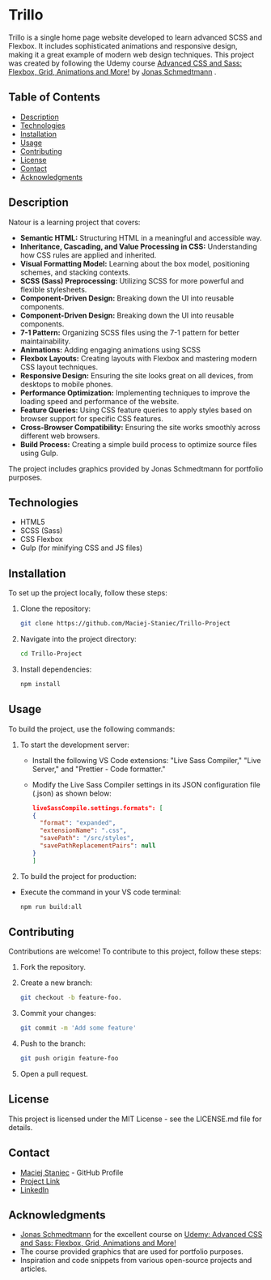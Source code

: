 # Trillo

Trillo is a single home page website developed to learn advanced SCSS and Flexbox. It includes sophisticated animations and responsive design, making it a great example of modern web design techniques. This project was created by following the Udemy course [Advanced CSS and Sass: Flexbox, Grid, Animations and More!](https://www.udemy.com/course/advanced-css-and-sass) by [Jonas Schmedtmann](https://x.com/jonasschmedtman) .

## Table of Contents

- [Description](#description)
- [Technologies](#technologies)
- [Installation](#installation)
- [Usage](#usage)
- [Contributing](#contributing)
- [License](#license)
- [Contact](#contact)
- [Acknowledgments](#acknowledgments)

## Description

Natour is a learning project that covers:

- **Semantic HTML:** Structuring HTML in a meaningful and accessible way.
- **Inheritance, Cascading, and Value Processing in CSS:** Understanding how CSS rules are applied and inherited.
- **Visual Formatting Model:** Learning about the box model, positioning schemes, and stacking contexts.
- **SCSS (Sass) Preprocessing:** Utilizing SCSS for more powerful and flexible stylesheets.
- **Component-Driven Design:** Breaking down the UI into reusable components.
- **Component-Driven Design:** Breaking down the UI into reusable components.
- **7-1 Pattern:** Organizing SCSS files using the 7-1 pattern for better maintainability.
- **Animations:** Adding engaging animations using SCSS
- **Flexbox Layouts:** Creating layouts with Flexbox and mastering modern CSS layout techniques.
- **Responsive Design:** Ensuring the site looks great on all devices, from desktops to mobile phones.
- **Performance Optimization:** Implementing techniques to improve the loading speed and performance of the website.
- **Feature Queries:** Using CSS feature queries to apply styles based on browser support for specific CSS features.
- **Cross-Browser Compatibility:** Ensuring the site works smoothly across different web browsers.
- **Build Process:** Creating a simple build process to optimize source files using Gulp.

The project includes graphics provided by Jonas Schmedtmann for portfolio purposes.

## Technologies

- HTML5
- SCSS (Sass)
- CSS Flexbox
- Gulp (for minifying CSS and JS files)

## Installation

To set up the project locally, follow these steps:

1. Clone the repository:

   ```sh
   git clone https://github.com/Maciej-Staniec/Trillo-Project

   ```

2. Navigate into the project directory:

   ```sh
   cd Trillo-Project
   ```

3. Install dependencies:

   ```sh
   npm install
   ```

## Usage

To build the project, use the following commands:

1. To start the development server:

   - Install the following VS Code extensions: "Live Sass Compiler," "Live Server," and "Prettier - Code formatter."

   - Modify the Live Sass Compiler settings in its JSON configuration file (.json) as shown below:

     ```json
     liveSassCompile.settings.formats": [
     {
       "format": "expanded",
       "extensionName": ".css",
       "savePath": "/src/styles",
       "savePathReplacementPairs": null
     }
     ]
     ```

2. To build the project for production:

- Execute the command in your VS code terminal:

  ```sh
  npm run build:all
  ```

## Contributing

Contributions are welcome! To contribute to this project, follow these steps:

1. Fork the repository.
2. Create a new branch:

   ```sh
   git checkout -b feature-foo.
   ```

3. Commit your changes:

   ```sh
   git commit -m 'Add some feature'
   ```

4. Push to the branch:

   ```sh
   git push origin feature-foo
   ```

5. Open a pull request.

## License

This project is licensed under the MIT License - see the LICENSE.md file for details.

## Contact

- [Maciej Staniec](https://github.com/Maciej-Staniec/) - GitHub Profile
- [Project Link](https://github.com/Maciej-Staniec/Trillo-Project)
- [LinkedIn](https://www.linkedin.com/in/maciej-staniec/)

## Acknowledgments

- [Jonas Schmedtmann](https://x.com/jonasschmedtman) for the excellent course on [Udemy: Advanced CSS and Sass: Flexbox, Grid, Animations and More!](https://www.udemy.com/course/advanced-css-and-sass)
- The course provided graphics that are used for portfolio purposes.
- Inspiration and code snippets from various open-source projects and articles.
